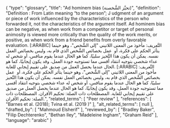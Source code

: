 {
    "type": "glossary",
    "title": "Ad hominem bias (تحيَّز الشَّخصنة)",
    "definition": "Definition : From Latin meaning “to the person”;  J udgment of an argument or piece of work influenced by the characteristics of the person who forwarded it, not the characteristics of the argument itself. Ad hominem bias can be negative, as when work from a competitor or target of personal animosity is viewed more critically than the quality of the work merits, or positive, as when work from a friend benefits from overly favorable evaluation. [:ARABIC] التَّعريف: مأخوذ من المعنى اللاتيني \"إلى الشَّخص\"، وهو حينما يتأثر الحكم على فكرة، أو  عمل بخصائص الشَّخص الذي قام به، وليس بخصائص العمل نفسه. يمكن أن يكون هذا التَّحيز سلبيًا، كما هو الحال عندما يقوم منافس، أو شخص له عداء شخصي بتوجيه انتقاد أقسى مما تستوجبه جودة العمل، وقد يكون إيجابيًا، كما هو الحال عندما يحصل العمل من صديق على تقييم إيجابي للغاية. [:ARABIC] التَّعريف: مأخوذ  من المعنى اللاتيني \"إلى الشَّخص\"، وهو حينما يتأثر الحكم على فكرة، أو  عمل بخصائص الشَّخص الذي قام به، وليس بخصائص العمل نفسه. يمكن أن يكون هذا التَّحيز سلبيًا، كما هو الحال عندما يقوم منافس، أو شخص له عداء شخصي بتوجيه انتقاد أقسى مما تستوجبه جودة العمل، وقد يكون إيجابيًا، كما هو الحال عندما يحصل العمل من صديق على تقييم إيجابي للغاية. المصطلحات ذات الصلة: تحكيم الأقران. المصطلحات ذات الصلة: تحكيم الأقران.",
    "related_terms": [
        "Peer review"
    ],
    "references": [
        "Barnes et al. (2018); Tvina et al. (2019 )"
    ],
    "alt_related_terms": [
        null
    ],
    "drafted_by": [
        "Mahmoud Elsherif"
    ],
    "reviewed_by": [
        "Bradley Baker",
        "Filip Dechterenko",
        "Bethan  Iley",
        "Madeleine Ingham",
        "Graham Reid"
    ],
    "language": "arabic"
}